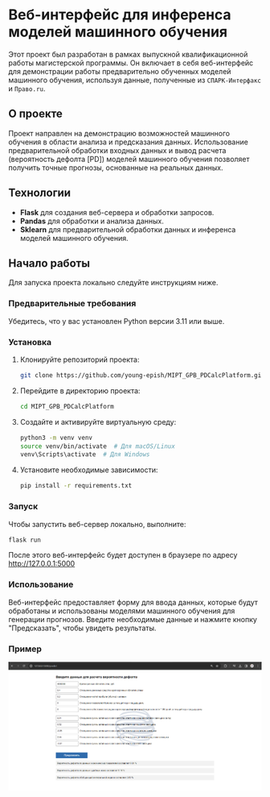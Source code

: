 # Веб-интерфейс для инференса моделей машинного обучения

Этот проект был разработан в рамках выпускной квалификационной работы магистерской программы. Он включает в себя веб-интерфейс для демонстрации работы предварительно обученных моделей машинного обучения, используя данные, полученные из `СПАРК-Интерфакс` и `Право.ru`.

## О проекте

Проект направлен на демонстрацию возможностей машинного обучения в области анализа и предсказания данных. Использование предварительной обработки входных данных и вывод расчета (вероятность дефолта [PD]) моделей машинного обучения позволяет получить точные прогнозы, основанные на реальных данных.

## Технологии

- **Flask** для создания веб-сервера и обработки запросов.
- **Pandas** для обработки и анализа данных.
- **Sklearn** для предварительной обработки данных и инференса моделей машинного обучения.

## Начало работы

Для запуска проекта локально следуйте инструкциям ниже.

### Предварительные требования

Убедитесь, что у вас установлен Python версии 3.11 или выше.

### Установка

1. Клонируйте репозиторий проекта:
    ```bash
    git clone https://github.com/young-epish/MIPT_GPB_PDCalcPlatform.git
    ```
2. Перейдите в директорию проекта:
    ```bash
    cd MIPT_GPB_PDCalcPlatform
    ```
3. Создайте и активируйте виртуальную среду:
    ```bash
    python3 -m venv venv
    source venv/bin/activate  # Для macOS/Linux
    venv\Scripts\activate  # Для Windows
    ```
4. Установите необходимые зависимости:
    ```bash
    pip install -r requirements.txt
    ```

### Запуск

Чтобы запустить веб-сервер локально, выполните:
```bash
flask run
```

После этого веб-интерфейс будет доступен в браузере по адресу http://127.0.0.1:5000

### Использование

Веб-интерфейс предоставляет форму для ввода данных, которые будут обработаны и использованы моделями машинного обучения для генерации прогнозов. Введите необходимые данные и нажмите кнопку "Предсказать", чтобы увидеть результаты.

### Пример

![image](static/webservice.png)